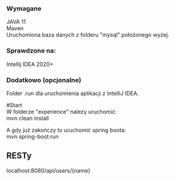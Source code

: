### Wymagane 
JAVA 11  
Maven  
Uruchomiona baza danych z folderu "mysql" położonego wyżej.

### Sprawdzone na:
Intellij IDEA 2020+

### Dodatkowo (opcjonalne)
Folder .run dla uruchomienia aplikacji z IntelliJ IDEA.


#Start  
W folderze "experience" nalezy uruchomić:  
 mvn clean install

A gdy już zakończy to uruchomić spring boota:  
 mvn spring-boot:run
 
## RESTy
 localhost:8080/api/users/{name}
